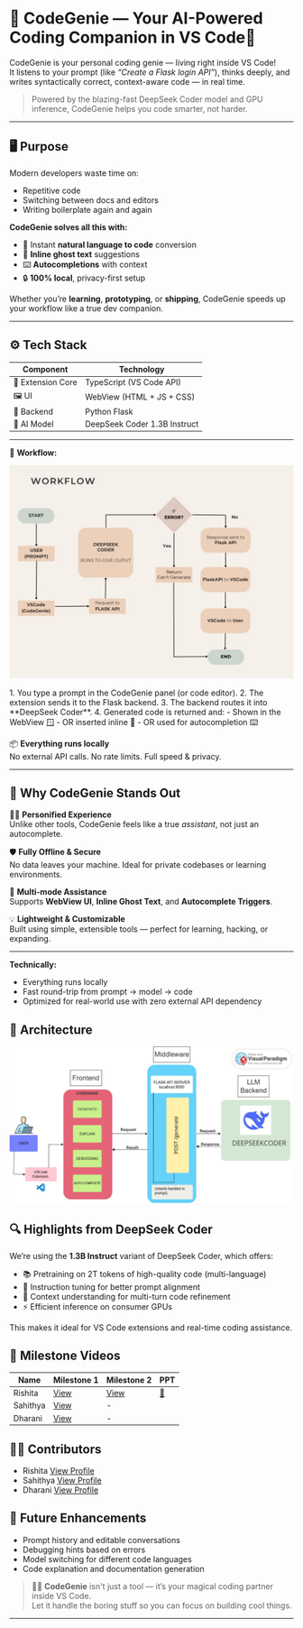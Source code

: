 # 🌟 CodeGenie — Your AI-Powered Coding Companion in VS Code🌟

CodeGenie is your personal coding genie — living right inside VS Code!  
It listens to your prompt (like _“Create a Flask login API”_), thinks deeply, and writes syntactically correct, context-aware code — in real time.

> Powered by the blazing-fast DeepSeek Coder model and GPU inference, CodeGenie helps you code smarter, not harder.

---

## 🖥️ Purpose

Modern developers waste time on:

- Repetitive code
- Switching between docs and editors
- Writing boilerplate again and again

**CodeGenie solves all this with:**

- 🔌 Instant **natural language to code** conversion
- 👻 **Inline ghost text** suggestions
- ⌨️ **Autocompletions** with context
- 🔒 **100% local**, privacy-first setup

Whether you’re **learning**, **prototyping**, or **shipping**, CodeGenie speeds up your workflow like a true dev companion.

---

## ⚙️ Tech Stack

| Component        | Technology                          |
|------------------|--------------------------------------|
| 🧩 Extension Core | TypeScript (VS Code API)             |
| 🖼️ UI             | WebView (HTML + JS + CSS)            |
| 🧠 Backend        | Python Flask                         |
| 🤖 AI Model       | DeepSeek Coder 1.3B Instruct         |

---

📎 **Workflow:**
<p align="center">
  <img src="images/workflow.jpg" alt="CodeGenie Workflow" style="max-width: 100%; height: auto;">
</p>
1. You type a prompt in the CodeGenie panel (or code editor).
2. The extension sends it to the Flask backend.
3. The backend routes it into **DeepSeek Coder**.
4. Generated code is returned and:
   - Shown in the WebView 🪟
   - OR inserted inline 👻
   - OR used for autocompletion ⌨️

📦 **Everything runs locally**  
No external API calls. No rate limits. Full speed & privacy.

---

## 🚀 Why CodeGenie Stands Out

🧞‍♂️ **Personified Experience**  
Unlike other tools, CodeGenie feels like a true _assistant_, not just an autocomplete.

🛡️ **Fully Offline & Secure**  
No data leaves your machine. Ideal for private codebases or learning environments.

🔌 **Multi-mode Assistance**  
Supports **WebView UI**, **Inline Ghost Text**, and **Autocomplete Triggers**.

💡 **Lightweight & Customizable**  
Built using simple, extensible tools — perfect for learning, hacking, or expanding.

---

**Technically:**
- Everything runs locally
- Fast round-trip from prompt → model → code
- Optimized for real-world use with zero external API dependency

## 🧭 Architecture
  <p align="center">
  <img src="images/newArchitecture.jpg" alt="CodeGenie Architecture" style="max-width: 100%; height: auto;">
</p>

## 🔍 Highlights from DeepSeek Coder

We’re using the **1.3B Instruct** variant of DeepSeek Coder, which offers:

- 📚 Pretraining on 2T tokens of high-quality code (multi-language)
- 💬 Instruction tuning for better prompt alignment
- 🧠 Context understanding for multi-turn code refinement
- ⚡ Efficient inference on consumer GPUs

This makes it ideal for VS Code extensions and real-time coding assistance.

## 🎥 Milestone Videos

| Name     | Milestone 1                                 | Milestone 2 | PPT                                                      |
|----------|---------------------------------------------|-------------|-----------------------------------------------------------|
| Rishita  | [View](https://drive.google.com/file/d/1bTwDQSmYYd9vbuuYqLhpiTxREzWEEck9/view) |[View](https://youtu.be/NEFnJvLpIK0)|[📄](https://1drv.ms/p/c/64e6398f94b36e71/Ed9euvhtG9RFoVDY9lFeC7sBon2594hXGyYc6icS5T4Org?e=pV8y1I)|
| Sahithya | [View](https://drive.google.com/file/d/1mJbF7ozxCLQqvw7FyljnopEK5JDOJiM8/view) | - |  |
| Dharani  | [View](https://drive.google.com/file/d/18MQOjsWTWK4gLkTqF9GcNsz8dPn5Kjnb/view) | - | |


## 👩‍💻 Contributors

- Rishita [View Profile](https://github.com/Rishita300)
- Sahithya [View Profile](https://github.com/Sahithya1804)
- Dharani [View Profile](https://github.com/Dharani-1510)

## 🌱 Future Enhancements

- Prompt history and editable conversations
- Debugging hints based on errors
- Model switching for different code languages
- Code explanation and documentation generation

> 🧞‍♂️ **CodeGenie** isn't just a tool — it’s your magical coding partner inside VS Code.  
Let it handle the boring stuff so you can focus on building cool things.

---
